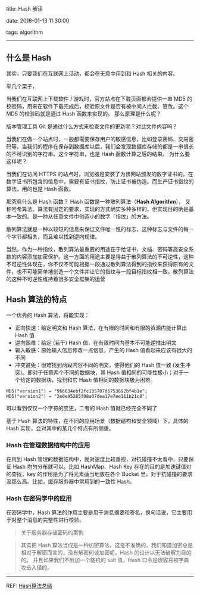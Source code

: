 title: Hash 解读

date: 2018-01-13 11:30:00

tags: algorithm

---

## 什么是 Hash

其实，只要我们在互联网上活动，都会在无意中用到和 Hash 相关的内容。

举几个栗子，

当我们在互联网上下载软件 / 游戏时，官方站点在下载页面都会提供一串 MD5 的校验码，用来在软件下载完成后，校验原文件是否有被中间人拦截、篡改。这个 MD5 的校验码就是通过 Hash 函数来实现的。 
那么原理是什么呢？

版本管理工具 Git 是通过什么方式来检查文件的更新呢？对比文件内容吗？

当我们在做一个站点时，一般都需要保存用户的敏感信息，比如登录密码、交易密码等。当我们的程序在保存到数据库以后，我们会发现数据库存储的都是一串很长的不可识别的字符串。这个字符串，也是 Hash 函数计算之后的结果。
为什么要这样呢？

<!-- more -->

当我们在访问 HTTPS 的站点时，浏览器是安装了为该网站颁发的数字证书的。在数字证书所包含的信息中，需要有证书指纹，防止证书被伪造。而生产证书指纹的算法，用的也是 Hash 函数。

那究竟什么是 Hash 函数？
Hash 函数是一种散列算法（**Hash Algorithm**）， 又称哈希算法。算法有固定的要求，实现的方式确实多种多样的，但实现目的确是基本一致的。是一种从任意文件中创造小的数字「指纹」的方法。

散列算法就是一种以较短的信息来保证文件唯一性的标志，这种标志与文件的每一个字节都相关，而且难以找到逆向规律。

当然，作为一种指纹，散列算法最重要的用途在于给证书、文档、密码等高安全系数的内容添加加密保护。这一方面的用途主要是得益于散列算法的不可逆性，这种不可逆性体现在，你不仅不可能根据一段通过散列算法得到的指纹来获得原有的文件，也不可能简单地创造一个文件并让它的指纹与一段目标指纹相一致。散列算法的这种不可逆性维持着很多安全框架的运营

## Hash 算法的特点

一个优秀的 Hash 算法，将能实现：
- 正向快速：给定明文和 Hash 算法，在有限的时间和有限的资源内能计算出 Hash 值
- 逆向困难：给定 (若干) Hash 值，在有限时间内基本不可能逆推出明文
- 输入敏感：原始输入信息修改一点信息，产生的 Hash 值看起来应该有很大的不同
- 冲突避免：很难找到两段内容不同的明文，使得他们的 Hash 值一致 (发生冲突)。即对于任意两个不同的数据块，其 Hash 值相同的可能性极小；对于一个给定的数据块，找到和它 Hash 值相同的数据块极为困难。

```
MD5("version1") = "966634ebf2fc135707d6753692bf4b1e";
MD5("version2") = "2e0e95285f08a07dea17e7ee111b21c8";
```

可以看到仅仅一个字符的变更，二者的 Hash 值就已经完全不同了

基于 Hash 算法的特性，在不同的应用场景（数据结构和安全领域）下，具体的 Hash 实现，会对其中的某几个特点有所侧重。

### Hash 在管理数据结构中的应用

在用到 Hash 管理的数据结构中，就对速度比较重视，对抗碰撞不太看中，只要保证 Hash 均匀分布就可以。比如 HashMap、Hash Key 存在的目的是加速键值对的查找，key 的作用是为了将元素适当地放在各个 Bucket 里，对于抗碰撞的要求没那么高。比如，缓存服务器中常用到的一致性 Hash。

### Hash 在密码学中的应用

在密码学中，Hash 算法的作用主要是用于消息摘要和签名，换句话说，它主要用于对整个消息的完整性进行校验。
> 关于服务器存储密码的案例

> 其实把 Hash 算法当成是一种加密算法，这是不准确的。我们知道加密总是相对于解密而言的，没有解密何谈加密呢，Hash 的设计以无法破解为目的的。
> 并且如果我们不附加一个随机的 salt 值，Hash 口令是很容易被字典攻击入侵的。

---


REF: [Hash算法总结](https://www.jianshu.com/p/bf1d7eee28d0)
